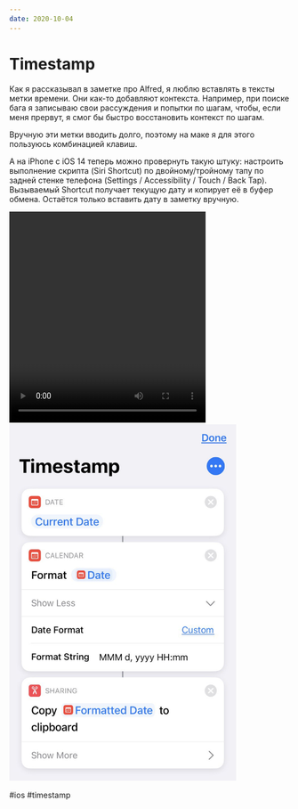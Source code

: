 ```yaml
---
date: 2020-10-04
---
```


# Timestamp

Как я рассказывал в заметке про Alfred, я люблю вставлять в тексты метки времени. Они как-то добавляют контекста. Например, при поиске бага я записываю свои рассуждения и попытки по шагам, чтобы, если меня прервут, я смог бы быстро восстановить контекст по шагам.

Вручную эти метки вводить долго, поэтому на маке я для этого пользуюсь комбинацией клавиш.

А на iPhone с iOS 14 теперь можно провернуть такую штуку: настроить выполнение скрипта (Siri Shortcut) по двойному/тройному тапу по задней стенке телефона (Settings / Accessibility / Touch / Back Tap). Вызываемый Shortcut получает текущую дату и копирует её в буфер обмена. Остаётся только вставить дату в заметку вручную.

<video width="353" height="379" controls>
  <source src="timestamp.mp4" type="video/mp4">
</video>

<img src="timestamp.jpeg" width="408" height="640" alt="Timestamp Shortcut" />

#ios #timestamp
